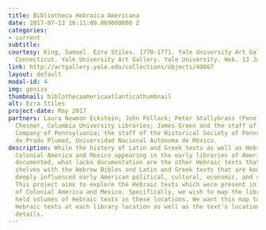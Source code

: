```yaml
---
title: Bibliotheca Hebraica Americana
date: 2017-07-13 16:11:09.869000000 Z
categories:
- current
subtitle: 
courtesy: King, Samuel. Ezra Stiles. 1770-1771. Yale University Art Gallery, New Haven,
  Connecticut. Yale University Art Gallery. Yale University. Web. 13 July 2017. <http://artgallery.yale.edu/collections/objects/49867>.
link: http://artgallery.yale.edu/collections/objects/49867
layout: default
modal-id: 4
img: geniza
thumbnail: biblothecaamericaatlanticathumbnail
alt: Ezra Stiles
project-date: May 2017
partners: Laura Newman Eckstein; John Pollack; Peter Stallybrass (Penn); Michelle
  Chesner, Columbia University Libraries; James Green and the staff of the Library
  Company of Pennsylvania; the staff of the Historical Society of Pennsylvania; Jesús
  de Prado Plumed, Universidad Nacional Autónoma de México.
description: While the history of Latin and Greek texts as well as Hebrew Bibles in
  Colonial America and Mexico appearing in the early libraries of America is well
  documented, what lacks documentation are the other Hebraic texts that shared the
  shelves with the Hebrew Bibles and Latin and Greek texts that are known to have
  deeply influenced early American political, cultural, economic, and scientific thought.
  This project aims to explore the Hebraic texts which were present in the libraries
  of Colonial America and Mexico. Specifically, we wish to map the libraries that
  held volumes of Hebraic texts in these locations. We want this map to illustrate
  Hebraic texts at each library location as well as the text’s location and other
  details.
---
```


